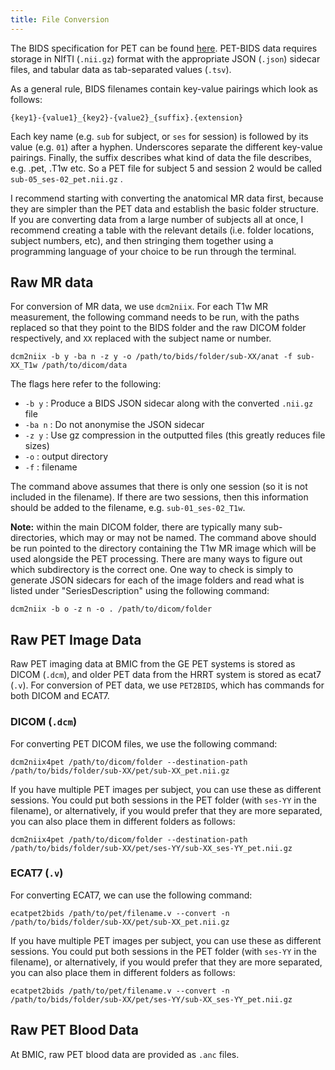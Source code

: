 ```yaml
---
title: File Conversion
---
```


The BIDS specification for PET can be found [here](https://bids-specification.readthedocs.io/en/stable/modality-specific-files/positron-emission-tomography.html). PET-BIDS data requires storage in NIfTI (`.nii.gz`) format with the appropriate JSON (`.json`) sidecar files, and tabular data as tab-separated values (`.tsv`).

As a general rule, BIDS filenames contain key-value pairings which look as follows: 

```
{key1}-{value1}_{key2}-{value2}_{suffix}.{extension}
```

Each key name (e.g. `sub` for subject, or `ses` for session) is followed by its value (e.g. `01`) after a hyphen. Underscores separate the different key-value pairings. Finally, the suffix describes what kind of data the file describes, e.g. .pet, .T1w etc.  So a PET file for subject 5 and session 2 would be called `sub-05_ses-02_pet.nii.gz` .

I recommend starting with converting the anatomical MR data first, because they are simpler than the PET data and establish the basic folder structure.  If you are converting data from a large number of subjects all at once, I recommend creating a table with the relevant details (i.e. folder locations, subject numbers, etc), and then stringing them together using a programming language of your choice to be run through the terminal.

## Raw MR data

For conversion of MR data, we use `dcm2niix`.  For each T1w MR measurement, the following command needs to be run, with the paths replaced so that they point to the BIDS folder and the raw DICOM folder respectively, and `XX` replaced with the subject name or number.

```
dcm2niix -b y -ba n -z y -o /path/to/bids/folder/sub-XX/anat -f sub-XX_T1w /path/to/dicom/data
```

The flags here refer to the following:

* `-b y`  : Produce a BIDS JSON sidecar along with the converted `.nii.gz` file
* `-ba n` : Do not anonymise the JSON sidecar
* `-z y`  : Use gz compression in the outputted files (this greatly reduces file sizes)
* `-o`    : output directory
* `-f`    : filename

The command above assumes that there is only one session (so it is not included in the filename). If there are two sessions, then this information should be added to the filename, e.g. `sub-01_ses-02_T1w`.

**Note:** within the main DICOM folder, there are typically many sub-directories, which may or may not be named. The command above should be run pointed to the directory containing the T1w MR image which will be used alongside the PET processing. There are many ways to figure out which subdirectory is the correct one. One way to check is simply to generate JSON sidecars for each of the image folders and read what is listed under "SeriesDescription" using the following command:

```
dcm2niix -b o -z n -o . /path/to/dicom/folder
```

## Raw PET Image Data

Raw PET imaging data at BMIC from the GE PET systems is stored as DICOM (`.dcm`), and older PET data from the HRRT system is stored as ecat7 (`.v`).  For conversion of PET data, we use `PET2BIDS`, which has commands for both DICOM and ECAT7.

### DICOM (`.dcm`)

For converting PET DICOM files, we use the following command:

```
dcm2niix4pet /path/to/dicom/folder --destination-path /path/to/bids/folder/sub-XX/pet/sub-XX_pet.nii.gz
```
If you have multiple PET images per subject, you can use these as different sessions. You could put both sessions in the PET folder (with `ses-YY` in the filename), or alternatively, if you would prefer that they are more separated, you can also place them in different folders as follows:

```
dcm2niix4pet /path/to/dicom/folder --destination-path /path/to/bids/folder/sub-XX/pet/ses-YY/sub-XX_ses-YY_pet.nii.gz
```


### ECAT7 (`.v`)

For converting ECAT7, we can use the following command:

```
ecatpet2bids /path/to/pet/filename.v --convert -n /path/to/bids/folder/sub-XX/pet/sub-XX_pet.nii.gz
```

If you have multiple PET images per subject, you can use these as different sessions. You could put both sessions in the PET folder (with `ses-YY` in the filename), or alternatively, if you would prefer that they are more separated, you can also place them in different folders as follows:

```
ecatpet2bids /path/to/pet/filename.v --convert -n /path/to/bids/folder/sub-XX/pet/ses-YY/sub-XX_ses-YY_pet.nii.gz
```

## Raw PET Blood Data

At BMIC, raw PET blood data are provided as `.anc` files. 